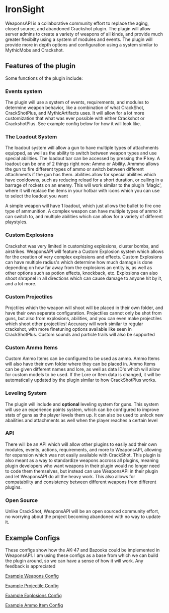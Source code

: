 # IronSight

WeaponsAPI is a collaborative community effort to replace the aging, closed source, and abandoned Crackshot plugin. The plugin will allow server admins to create a variety of weapons of all kinds, and provide much greater flexibilty using a system of modules and events. The plugin will provide more in depth options and configuration using a system similar to MythicMobs and Crackshot.

## Features of the plugin



Some functions of the plugin include:

### Events system
The plugin will use a system of events, requirements, and modules to determine weapon behavior, like a combination of what CrackShot, CrackShotPlus, and MythicArtifacts uses. It will allow for a lot more customization that what was ever possible with either Crackshot or CrackshotPlus. See example config below for how it will look like.

### The Loadout System
The loadout system will allow a gun to have multiple types of attachments equipped, as well as the ability to switch between weapon types and use special abilities. The loadout bar can be accessed by pressing the **F** key. A loadout can be one of 2 things right now: Ammo or Ability. Ammmo allows the gun to fire different types of ammo or switch between different attachments if the gun has them. abilities allow for special abilities which have cooldowns, such as reducing reload for a short duration, or calling in a barrage of rockets on an enemy. This will work similar to the plugin 'Magic', where it will replace the items in your hotbar with icons which you can use to select the loadout you want


A simple weapon will have 1 loadout, which just allows the bullet to fire one type of ammunition. A complex weapon can have multiple types of ammo it can switch to, and multiple abilities which can allow for a variety of different playstyles.

### Custom Explosions
Crackshot was very limited in customizing explosions, cluster bombs, and airstrikes. WeaponsAPI will feature a Custom Explosion system which allows for the creation of very complex explosions and effects. Custom Explosions can have multiple radius's which determine how much damage is done depending on how far away from the explosions an entity is, as well as other options such as potion effects, knockback, etc. Explosions can also shoot shrapnel in all directions which can cause damage to anyone hit by it, and a lot more.

### Custom Projectiles
Projctiles which the weapon will shoot will be placed in their own folder, and have their own seperate configuration. Projectiles cannot only be shot from guns, but also from explosions, abilities, and you can even make projectiles which shoot other projectiles! Accuracy will work similar to regular crackshot, with more finetuning options available like seen in CrackShotPlus. Custom sounds and particle trails will also be supported

### Custom Ammo Items
Custom Ammo Items can be configured to be used as ammo. Ammo Items will also have their own folder where they can be placed in. Ammo Items can be given different names and lore, as well as data ID's which will allow for custom models to be used. If the Lore or Item data is changed, it will be automatically updated by the plugin similar to how CrackShotPlus works.

### Leveling System
The plugin will include and **optional** leveling system for guns. This system will use an experience points system, which can be configured to improve stats of guns as the player levels them up. It can also be used to unlock new abailities and attachments as well when the player reaches a certain level

### API
There will be an API which will allow other plugins to easily add their own modules, events, actions, requirements, and more to WeaponsAPI, allowing for expansion which was not easily available with CrackShot. This plugin is also meant as a way to standardize weapons accross all plugins, meaning plugin developers who want weapons in their plugin would no longer need to code them themselves, but instead can use WeaponsAPI in their plugin and let WeaponsAPI do all the heavy work. This also allows for compatability and consistency between different weapons from different plugins.

### Open Source
Unlike CrackShot, WeaponsAPI will be an open sourced community effort, no worrying about the project becoming abandoned with no way to update it.


## Example Configs
These configs show how the AK-47 and Bazooka could be implemented in WeaponsAPI. I am using these configs as a base from which we can build the plugin around, so we can have a sense of how it will work. Any feedback is appreciated

[Example Weapons Config](https://github.com/robotnikthingy/WeaponsAPI/blob/master/Implementation/src/main/resources/ExampleGunsConfig.yml)

[Example Projectile Config](https://github.com/robotnikthingy/WeaponsAPI/blob/master/Implementation/src/main/resources/ExampleProjectileConfig.yml)

[Example Explosions Config](https://github.com/robotnikthingy/WeaponsAPI/blob/master/Implementation/src/main/resources/ExampleExplosionsConfig.yml)

[Example Ammo Item Config](https://github.com/robotnikthingy/WeaponsAPI/blob/master/Implementation/src/main/resources/ExampleAmmoItemConfig)
